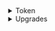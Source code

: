 <details>
<summary>Token</summary>

1. [Ethereum Tokens: ERC1155 Tutorial (Fungible AND Non-Fungible Tokens)](https://youtu.be/Mnv4rNcTumA)
1. [ERC1155 NFT Token Standard - Explained](https://youtu.be/XNWd8Nl3rhA)
1. [Solidity Basics: Creating your first NFT ERC/PRC-1155 Project.](https://youtu.be/XRKf1mpeOHU)
1. [How to store NFT metadata URI in ERC1155 Solidity 🧐](https://youtu.be/19SSvs32m8I)
1. [NFT Metadata](https://youtu.be/HeJrv_WOqcY)
1. [Real World ICO](https://youtube.com/playlist?list=PLS5SEs8ZftgULF-lbxy-is9x_7mTMHFIN)
1. [ERC1155 NFT Token Standard - Explained](https://youtu.be/XNWd8Nl3rhA)
1. [How to Create an ERC-20 Token on Polygon | Chainlink Engineering Tutorials](https://youtu.be/h8SKFy6yqus)
1. [Metamask - Unlimited Token Allowance Revoke Demo](https://youtu.be/CZDZn350sA8)

1. [How to set up on-chain governance](https://docs.openzeppelin.com/contracts/4.x/governance)
1. [Adding cross-chain support to contracts](https://docs.openzeppelin.com/contracts/4.x/crosschain)
1. [What are Smart Contracts Blockchain Oracles?](https://portalcripto.com.br/en/o-que-sao-oracles-blockchain-de-contratos-inteligentes/)
1. [OZ - Utilities](https://docs.openzeppelin.com/contracts/3.x/api/utils#Counters)
1. [How to split ETH payments with smart contract](https://youtu.be/VRbXljrZH4M)

</details>

<details>
<summary>Upgrades</summary>

1. [Open Zeppelin Upgradeable Contracts - Unsafe Code](https://youtu.be/XmxfB5JOt1Q)
1. [Managing Smart Contract Upgrades with Defender](https://youtu.be/2T3vD5gFJAc)
1. [Automate Smart Contract Workflows](https://youtu.be/5iqYie6sJpE)
1. [Cheap Contract Deployment Through Clones](https://youtu.be/3Mw-pMmJ7TA)
1. [EIP 2535 Diamond Standard](https://youtu.be/p1S7UJehO64)

</details>
